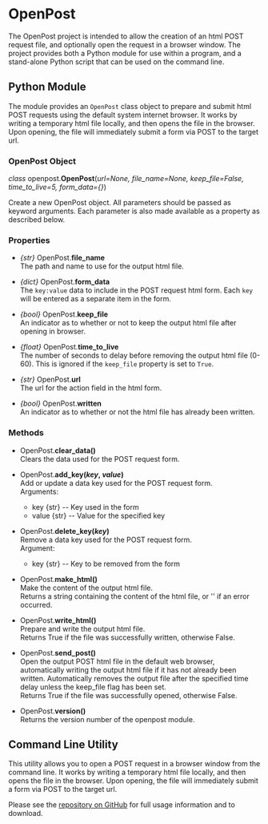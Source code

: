 # OpenPost

The OpenPost project is intended to allow the creation of an html POST request file, and optionally open the request
in a browser window.  The project provides both a Python module for use within a program, and a stand-alone Python
script that can be used on the command line.

## Python Module

The module provides an ``OpenPost`` class object to prepare and submit html POST requests using the default system internet browser.
It works by writing a temporary html file locally, and then opens the file in the browser.  Upon opening, the file will immediately
submit a form via POST to the target url.

### OpenPost Object

*class* openpost.**OpenPost**(*url=None, file_name=None, keep_file=False, time_to_live=5, form_data={}*)

Create a new OpenPost object. All parameters should be passed as keyword arguments. Each parameter is also made available
as a property as described below.

### Properties

- *{str}* OpenPost.**file_name**  
The path and name to use for the output html file.

- *{dict}* OpenPost.**form_data**  
The `key:value` data to include in the POST request html form.  Each `key` will be entered as a separate item in the form.

- *{bool}* OpenPost.**keep_file**  
An indicator as to whether or not to keep the output html file after opening in browser.

- *{float}* OpenPost.**time_to_live**  
The number of seconds to delay before removing the output html file (0-60).  This is ignored if the `keep_file` property is set to `True`.

- *{str}* OpenPost.**url**  
The url for the action field in the html form.

- *{bool}* OpenPost.**written**  
An indicator as to whether or not the html file has already been written.

### Methods

- OpenPost.**clear_data()**  
Clears the data used for the POST request form.

- OpenPost.**add_key(*key*, *value*)**  
Add or update a data key used for the POST request form.  
Arguments:

  - key {str} -- Key used in the form
  - value {str} -- Value for the specified key

- OpenPost.**delete_key(*key*)**  
Remove a data key used for the POST request form.  
Argument:

  - key {str} -- Key to be removed from the form

- OpenPost.**make_html()**  
Make the content of the output html file.  
Returns a string containing the content of the html file, or '' if an error occurred.

- OpenPost.**write_html()**  
Prepare and write the output html file.  
Returns True if the file was successfully written, otherwise False.

- OpenPost.**send_post()**  
Open the output POST html file in the default web browser, automatically writing the output html file if it has not already been written.
Automatically removes the output file after the specified time delay unless the keep_file flag has been set.  
Returns True if the file was successfully opened, otherwise False.

- OpenPost.**version()**  
Returns the version number of the openpost module.

## Command Line Utility

This utility allows you to open a POST request in a browser window from the command line.  It works by writing a
temporary html file locally, and then opens the file in the browser.  Upon opening, the file will immediately submit
a form via POST to the target url.

Please see the [repository on GitHub](https://github.com/rdswift/OpenPost/tree/master/cli) for full usage information and to download.
